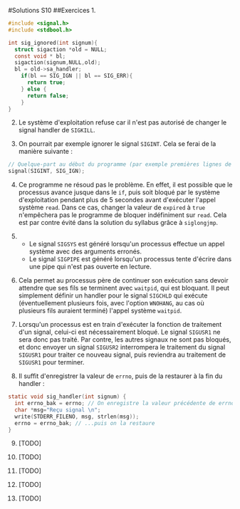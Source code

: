 #Solutions S10
##Exercices
1. 
  ```c
  #include <signal.h>
  #include <stdbool.h>
  
  int sig_ignored(int signum){
    struct sigaction *old = NULL;
    const void * bl;
    sigaction(signum,NULL,old);
    bl = old->sa_handler;
      if(bl == SIG_IGN || bl == SIG_ERR){ 
        return true;
      } else {
        return false;
      }
  }
  ```

2. Le système d'exploitation refuse car il n'est pas autorisé de changer le signal handler de `SIGKILL`.

3. On pourrait par exemple ignorer le signal `SIGINT`. Cela se ferai de la manière suivante :
  ```c
  // Quelque-part au début du programme (par exemple premières lignes de main)
  signal(SIGINT, SIG_IGN);
  ```

4. Ce programme ne résoud pas le problème. En effet, il est possible que le processus avance jusque dans le `if`, puis soit bloqué par le système d'exploitation pendant plus de 5 secondes avant d'exécuter l'appel système `read`. Dans ce cas, changer la valeur de `expired` à `true` n'empêchera pas le programme de bloquer indéfiniment sur `read`. Cela est par contre évité dans la solution du syllabus grâce à `siglongjmp`.

5. - Le signal `SIGSYS` est généré lorsqu'un processus effectue un appel système avec des arguments erronés.
   - Le signal `SIGPIPE` est généré lorsqu'un processus tente d'écrire dans une pipe qui n'est pas ouverte en lecture.

6. Cela permet au processus père de continuer son exécution sans devoir attendre que ses fils se terminent avec `waitpid`, qui est bloquant. Il peut simplement définir un handler pour le signal `SIGCHLD` qui exécute (éventuellement plusieurs fois, avec l'option `WNOHANG`, au cas où plusieurs fils auraient terminé) l'appel système `waitpid`.

7. Lorsqu'un processus est en train d'exécuter la fonction de traitement d'un signal, celui-ci est nécessairement bloqué. Le signal `SIGUSR1` ne sera donc pas traité. Par contre, les autres signaux ne sont pas bloqués, et donc envoyer un signal `SIGUSR2` interrompera le traitement du signal `SIGUSR1` pour traiter ce nouveau signal, puis reviendra au traitement de `SIGUSR1` pour terminer.

8. Il suffit d'enregistrer la valeur de `errno`, puis de la restaurer à la fin du handler :
  ```c
  static void sig_handler(int signum) {
    int errno_bak = errno; // On enregistre la valeur précédente de errno...
    char *msg="Reçu signal \n";
    write(STDERR_FILENO, msg, strlen(msg));
    errno = errno_bak; // ...puis on la restaure 
  }
  ```

9. [TODO]

10. [TODO]

11. [TODO]

12. [TODO]

13. [TODO]

